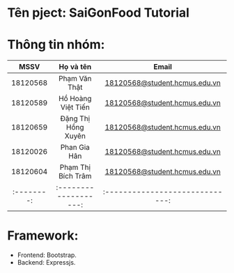 # Tên pject: SaiGonFood Tutorial


# Thông tin nhóm:
| MSSV     |     Họ và tên       | Email                         |
|:--------:|:-------------------:|:-----------------------------:|
| 18120568 | Phạm Văn Thật       | 18120568@student.hcmus.edu.vn |
| 18120589 | Hồ Hoàng Việt Tiến  | 18120568@student.hcmus.edu.vn |
| 18120659 | Đặng Thị Hồng Xuyên | 18120568@student.hcmus.edu.vn |
| 18120026 | Phan Gia Hân        | 18120568@student.hcmus.edu.vn |
| 18120604 | Phạm Thị Bích Trâm  | 18120568@student.hcmus.edu.vn |
|:--------:|:-------------------:|:-----------------------------:|

# Framework:
- Frontend: Bootstrap.
- Backend: Expressjs.